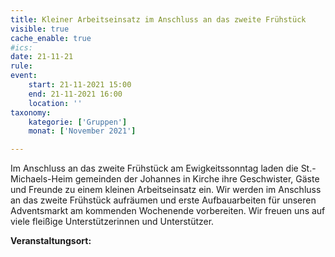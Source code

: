 ```yaml
---
title: Kleiner Arbeitseinsatz im Anschluss an das zweite Frühstück
visible: true
cache_enable: true
#ics: 
date: 21-11-21
rule: 
event:
	start: 21-11-2021 15:00
	end: 21-11-2021 16:00
	location: ''
taxonomy:
	kategorie: ['Gruppen']
	monat: ['November 2021']

---
```

Im Anschluss an das zweite Frühstück am Ewigkeitssonntag laden die St.-Michaels-Heim gemeinden der Johannes in Kirche ihre Geschwister, Gäste und Freunde zu einem kleinen Arbeitseinsatz ein. Wir werden im Anschluss an das zweite Frühstück aufräumen und erste Aufbauarbeiten für unseren Adventsmarkt am kommenden Wochenende vorbereiten. Wir freuen uns auf viele fleißige Unterstützerinnen und Unterstützer.



**Veranstaltungsort:** 

